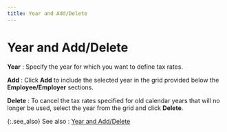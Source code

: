 ```yaml
---
title: Year and Add/Delete
---
```


# Year and Add/Delete


**Year**
: Specify the year for which you want to define tax rates.


**Add**
: Click **Add** to include the selected year in the grid provided below the **Employee/Employer** sections.


**Delete**
: To cancel the tax rates specified for old calendar years that will no longer be used, select the year from the grid and click **Delete**.


{:.see_also}
See also
: [Year and Add/Delete]({{site.prl_baseurl}}/misc/year_and_add_delete.html)
